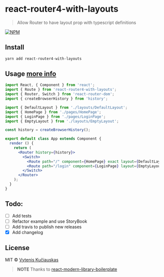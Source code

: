 # react-router4-with-layouts

> Allow Router to have layout prop with typescript definitions

[![NPM](https://img.shields.io/npm/v/react-router4-with-layouts.svg)](https://www.npmjs.com/package/react-router4-with-layouts)

## Install

```bash
yarn add react-router4-with-layouts
```

## Usage [more info](https://github.com/nfq-eta/react-router4-with-layouts/tree/master/example)

```jsx
import React, { Component } from 'react';
import { Route } from 'react-router4-with-layouts';
import { Router, Switch } from 'react-router-dom';
import { createBrowserHistory } from 'history';

import { DefaultLayout } from './layouts/DefaultLayout';
import { HomePage } from './pages/HomePage';
import { LoginPage } from './pages/LoginPage';
import { EmptyLayout } from './layouts/EmptyLayout';

const history = createBrowserHistory();

export default class App extends Component {
  render () {
    return (
      <Router history={history}>
        <Switch>
          <Route path="/" component={HomePage} exact layout={DefaultLayout} />
          <Route path="/login" component={LoginPage} layout={EmptyLayout} />
        </Switch>
      </Router>
    );
  }
}
```

## Todo:
* [ ] Add tests
* [ ] Refactor example and use StoryBook
* [ ] Add travis to publish new releases
* [x] Add changelog

## License

MIT © [Vytenis Kučiauskas](https://github.com/FDiskas)

> **NOTE** Thanks to [react-modern-library-boilerplate](https://github.com/transitive-bullshit/react-modern-library-boilerplate)
